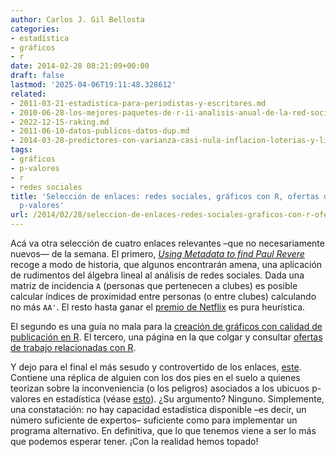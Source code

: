 ```yaml
---
author: Carlos J. Gil Bellosta
categories:
- estadística
- gráficos
- r
date: 2014-02-28 08:21:09+00:00
draft: false
lastmod: '2025-04-06T19:11:48.328612'
related:
- 2011-03-21-estadistica-para-periodistas-y-escritores.md
- 2010-06-28-los-mejores-paquetes-de-r-ii-analisis-anual-de-la-red-social-de-los-participantes-en-r-help.md
- 2022-12-15-raking.md
- 2011-06-10-datos-publicos-datos-dup.md
- 2014-03-28-predictores-con-varianza-casi-nula-inflacion-loterias-y-linea-de-comandos.md
tags:
- gráficos
- p-valores
- r
- redes sociales
title: 'Selección de enlaces: redes sociales, gráficos con R, ofertas de trabajo y
  p-valores'
url: /2014/02/28/seleccion-de-enlaces-redes-sociales-graficos-con-r-ofertas-de-trabajo-y-p-valores/
---
```


Acá va otra selección de cuatro enlaces relevantes –que no necesariamente nuevos— de la semana. El primero, _[Using Metadata to find Paul Revere](http://kieranhealy.org//blog/archives/2013/06/09/using-metadata-to-find-paul-revere/)_ recoge a modo de historia, que algunos encontrarán amena, una aplicación de rudimentos del álgebra lineal al análisis de redes sociales. Dada una matriz de incidencia `A` (personas que pertenecen a clubes) es posible calcular índices de proximidad entre personas (o entre clubes) calculando no más `AA'`. El resto hasta ganar el [premio de Netflix](http://en.wikipedia.org/wiki/Netflix_Prize) es pura heurística.

El segundo es una guía no mala para la [creación de gráficos con calidad de publicación en R](http://teachpress.environmentalinformatics-marburg.de/2013/07/creating-publication-quality-graphs-in-r-7/). El tercero, una página en la que colgar y consultar [ofertas de trabajo relacionadas con R](http://www.r-users.com/).

Y dejo para el final el más sesudo y controvertido de los enlaces, [este](https://simplystatistics.org/posts/2014-02-14-on-the-scalability-of-statistical-procedures-why-the-p-value-bashers-just-dont-get-it/). Contiene una réplica de alguien con los dos pies en el suelo a quienes teorizan sobre la inconveniencia (o los peligros) asociados a los ubicuos p-valores en estadística (véase [esto](http://www.press.umich.edu/script/press/186351)). ¿Su argumento? Ninguno. Simplemente, una constatación: no hay capacidad estadística disponible –es decir, un número suficiente de expertos– suficiente como para implementar un programa alternativo. En definitiva, que lo que tenemos viene a ser lo más que podemos esperar tener. ¡Con la realidad hemos topado!
